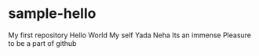 # sample-hello
My first repository
Hello World
My self Yada Neha
Its an immense Pleasure to be a part of github
